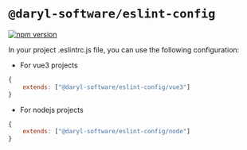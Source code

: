 # `@daryl-software/eslint-config`
[![npm version](https://badge.fury.io/js/@daryl-software%2Feslint-config.svg)](https://badge.fury.io/js/@daryl-software%2Feslint-config)


In your project .eslintrc.js file, you can use the following configuration:

* For vue3 projects
```js
{
    extends: ["@daryl-software/eslint-config/vue3"]
}
```
* For nodejs projects
```js
{
    extends: ["@daryl-software/eslint-config/node"]
}
```
